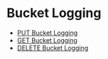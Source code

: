 ---
---

# Bucket Logging

- [PUT Bucket Logging](put_logging.html)
- [GET Bucket Logging](get_logging.html)
- [DELETE Bucket Logging](delete_logging.html)
